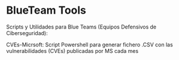 # BlueTeam Tools
Scripts y Utilidades para Blue Teams (Equipos Defensivos de Ciberseguridad):

CVEs-Micrsoft: Script Powershell para generar fichero .CSV con las vulnerabilidades (CVEs) publicadas por MS cada mes

